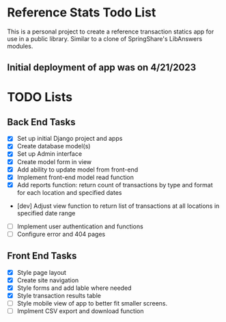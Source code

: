 # Reference Stats Todo List

This is a personal project to create a reference transaction statics app for use in a public library. Similar to a clone of SpringShare's LibAnswers modules.

Initial deployment of app was on 4/21/2023
---
# TODO Lists

## Back End Tasks

- [x] Set up initial Django project and apps
- [x] Create database model(s)
- [x] Set up Admin interface
- [x] Create model form in view
- [x] Add ability to update model from front-end
- [x] Implement front-end model read function
- [x] Add reports function: return count of transactions by type and format for each location and specified dates
- [dev] Adjust view function to return list of transactions at all locations in specified date range
- [ ] Implement user authentication and functions
- [ ] Configure error and 404 pages

## Front End Tasks

- [x] Style page layout
- [x] Create site navigation
- [x] Style forms and add lable where needed
- [x] Style transaction results table
- [ ] Style mobile view of app to better fit smaller screens.
- [ ] Implment CSV export and download function